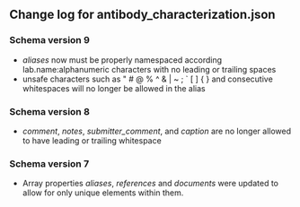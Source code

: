 ## Change log for antibody_characterization.json

### Schema version 9

* *aliases* now must be properly namespaced according lab.name:alphanumeric characters with no leading or trailing spaces
* unsafe characters such as " # @ % ^ & | ~ ; ` [ ] { } and consecutive whitespaces will no longer be allowed in the alias

### Schema version 8

* *comment*, *notes*, *submitter_comment*, and *caption* are no longer allowed to have leading or trailing whitespace

### Schema version 7

* Array properties *aliases*, *references* and *documents* were updated to allow for only unique elements within them.
